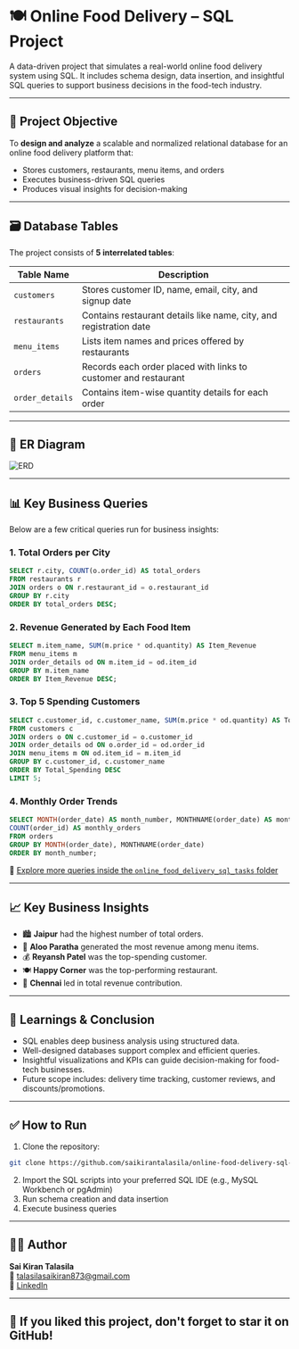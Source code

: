 # 🍽️ Online Food Delivery – SQL Project

A data-driven project that simulates a real-world online food delivery system using SQL. It includes schema design, data insertion, and insightful SQL queries to support business decisions in the food-tech industry.

---

## 📌 Project Objective

To **design and analyze** a scalable and normalized relational database for an online food delivery platform that:

- Stores customers, restaurants, menu items, and orders
- Executes business-driven SQL queries
- Produces visual insights for decision-making

---

## 🗃️ Database Tables

The project consists of **5 interrelated tables**:

| Table Name      | Description                                                                 |
|------------------|-----------------------------------------------------------------------------|
| `customers`      | Stores customer ID, name, email, city, and signup date                      |
| `restaurants`    | Contains restaurant details like name, city, and registration date          |
| `menu_items`     | Lists item names and prices offered by restaurants                          |
| `orders`         | Records each order placed with links to customer and restaurant             |
| `order_details`  | Contains item-wise quantity details for each order                          |

---

## 🔗 ER Diagram

![ERD](ERD.png)

---

## 📊 Key Business Queries

Below are a few critical queries run for business insights:

### 1. Total Orders per City
```sql
SELECT r.city, COUNT(o.order_id) AS total_orders
FROM restaurants r
JOIN orders o ON r.restaurant_id = o.restaurant_id
GROUP BY r.city
ORDER BY total_orders DESC;
```

### 2. Revenue Generated by Each Food Item
```sql
SELECT m.item_name, SUM(m.price * od.quantity) AS Item_Revenue
FROM menu_items m
JOIN order_details od ON m.item_id = od.item_id
GROUP BY m.item_name
ORDER BY Item_Revenue DESC;
```

### 3. Top 5 Spending Customers
```sql
SELECT c.customer_id, c.customer_name, SUM(m.price * od.quantity) AS Total_Spending
FROM customers c
JOIN orders o ON c.customer_id = o.customer_id
JOIN order_details od ON o.order_id = od.order_id
JOIN menu_items m ON od.item_id = m.item_id
GROUP BY c.customer_id, c.customer_name
ORDER BY Total_Spending DESC
LIMIT 5;
```

### 4. Monthly Order Trends
```sql
SELECT MONTH(order_date) AS month_number, MONTHNAME(order_date) AS month_name, 
COUNT(order_id) AS monthly_orders
FROM orders
GROUP BY MONTH(order_date), MONTHNAME(order_date)
ORDER BY month_number;
```

🔎 [Explore more queries inside the `online_food_delivery_sql_tasks` folder](https://github.com/saikirantalasila/online-food-delivery-sql-project/tree/main/online_food_delivery_sql_tasks)

---

## 📈 Key Business Insights

- 🏙️ **Jaipur** had the highest number of total orders.
- 🧾 **Aloo Paratha** generated the most revenue among menu items.
- 💰 **Reyansh Patel** was the top-spending customer.
- 🍽️ **Happy Corner** was the top-performing restaurant.
- 🧭 **Chennai** led in total revenue contribution.

---

## 🧠 Learnings & Conclusion

- SQL enables deep business analysis using structured data.
- Well-designed databases support complex and efficient queries.
- Insightful visualizations and KPIs can guide decision-making for food-tech businesses.
- Future scope includes: delivery time tracking, customer reviews, and discounts/promotions.

---

## ✅ How to Run

1. Clone the repository:
```bash
git clone https://github.com/saikirantalasila/online-food-delivery-sql-project.git
```
2. Import the SQL scripts into your preferred SQL IDE (e.g., MySQL Workbench or pgAdmin)
3. Run schema creation and data insertion
4. Execute business queries

---

## 🙋‍♂️ Author

**Sai Kiran Talasila**  
📧 [talasilasaikiran873@gmail.com](mailto:talasilasaikiran873@gmail.com)  
🔗 [LinkedIn](https://www.linkedin.com/in/saikirantalasila)

---

## 🌟 If you liked this project, don't forget to star it on GitHub!  

